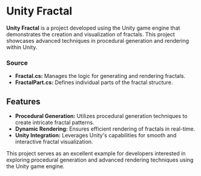 # Unity Fractal

**Unity Fractal** is a project developed using the Unity game engine that demonstrates the creation and visualization of fractals. This project showcases advanced techniques in procedural generation and rendering within Unity.

### Source
- **Fractal.cs:** Manages the logic for generating and rendering fractals.
- **FractalPart.cs:** Defines individual parts of the fractal structure.

## Features

- **Procedural Generation:** Utilizes procedural generation techniques to create intricate fractal patterns.
- **Dynamic Rendering:** Ensures efficient rendering of fractals in real-time.
- **Unity Integration:** Leverages Unity's capabilities for smooth and interactive fractal visualization.

This project serves as an excellent example for developers interested in exploring procedural generation and advanced rendering techniques using the Unity game engine.
